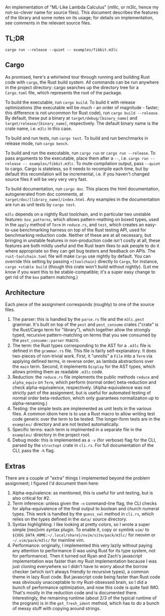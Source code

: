 An implementation of "ML-Like Lambda Calculus" (mlllc, or m3lc, hence my
not-so-clever name for source files). This document describes the features of
the library and some notes on its usage; for details on implementation, see
comments in the relevant source files.

## TL;DR

`cargo run --release --quiet -- examples/fibbit.m3lc`

## Cargo

As promised, here's a whirlwind tour through running and building Rust code
with `cargo`, the Rust build system. All commands can be run anywhere in the
project directory: cargo searches up the directory tree for a `Cargo.toml`
file, which represents the root of the package.

To build the executable, run `cargo build`. To build it with release
optimizations (the executable will be _much_ - an order of magnitude - faster;
this difference is not uncommon for Rust code), run `cargo build --release`. By
default, these put a binary at `target/debug/[binary_name]` and
`target/release/[binary_name]`, respectively. The default binary name is the
crate name, i.e. `m3lc` in this case.

To build and run tests, run `cargo test`. To build and run benchmarks in
release mode, run `cargo bench`.

To build and run the executable, run `cargo run` or `cargo run --release`. To
pass arguments to the executable, place them after a `--`, i.e.
`cargo run --release -- examples/fibbit.m3lc`. To mute compilation output, pass
`--quiet` to cargo. Cargo is stateless, so it needs to recompile each time, but
by default this recomilation will be incremental, i.e. if you haven't changed
source files it will be very very very fast.

To build documentation, run `cargo doc`. This places the html documentation,
autogenerated from doc comments, at `target/doc/[library_name]/index.html`. Any
examples in the documentation are run as unit tests by `cargo test`.

`m3lc` depends on a nightly Rust toolchain, and in particular two unstable
features: `box_patterns`, which allows pattern-mathing on boxed types, used in
the `apply` method of `Term` in `reduce.rs`, and `test`, which creates an
easy-to-use benchmarking harness on top of the Rust testing API, used for
benchmarking reduction code. Neither of these are at all necessary, but
bringing in unstable features in non-production code isn't costly at all, these
features are both mildly useful and the Rust team likes to ask people to do it
where appropriate so they can get bug testers and feedback on APIs. The
`rust-toolchain.toml` file will make `Cargo` use nightly by default. You can
override this setting by passing `+[toolchain]` directly to `Cargo`, for
instance, `cargo +stable build` (though this crate won't build without
nightly). (Let me know if you want this to be stable-compatible; it's a super
easy change to get rid of the `box` pattern matching.)

## Architecture

Each piece of the assignment corresponds (roughly) to one of the source files.

1. The parser: this is handled by the `parse.rs` file and the `m3lc.pest`
   grammar. It's built on top of the `pest` and `pest_consume` crates ("crate"
   is the Rust/Cargo term for "library"), which together allow the strongly
   typed, recursive pattern-matching on terms that you see consumed by the
   `pest_consume::parser` macro.
2. The term: the Rust types corresponding to the AST for a `.m3lc` file is
   defined in the `grammar.rs` file. This file is fairly self-explanatory. It
   does two-pieces of non-trivial work. First, it "unrolls" a `File` into a
   `Term` via applying defined terms, in reverse order, as lambda abstractions
   over the `main` term. Second, it implements `Display` for the AST types,
   which allows printing them as readable `.m3lc` code.
3. Reduction: the `reduce.rs` file implements the public methods `reduce` and
   `alpha_equiv` on `Term`, which perform (normal order) beta-reduction and
   check alpha-equivalence, respectively. (Alpha-equivalence was not strictly
   part of the assignment, but is useful for automated testing of normal order
   beta-reduction, which only guarantees normalization up to alpha-renaming.)
4. Testing: the simple tests are implemented as unit tests in the various
   files. A common idiom here is to use a Rust macro to allow writing test code
   generic over the term to be tested. The longer-form tests are in the
   `examples/` directory and are not tested automatically.
5. Specific terms: each term is implmented in a separate file in the
   `examples/` directory in the project root.
6. Debug mode: this is implemented as a `-v` (for verbose) flag for the CLI,
   parsed by the `structopt` crate in `cli.rs`. For full documentation of the
   CLI, pass the `-h` flag.

## Extras

There are a couple of "extra" things I implemented beyond the problem
assignment; I figured I'd document them here:

1. Alpha-equivalence: as mentioned, this is useful for unit testing, but is
   also critical for #2.
2. Term inference: unless given the `-n` command-line flag, the CLI checks for
   alpha-equivalence of the final output to boolean and church numeral types.
   This work is handled by the `guess_val` method in `cli.rs`, which relies on
   the types defined in the `data/` source directory.
3. Syntax highlighting: I like looking at pretty colors, so I wrote a super
   simple [neo]vim syntax plugin. To enable it, copy or symlink `vim/` to
   `${XDG_DATA_HOME:~/.local/share}/nvim/site/pack/m3lc/` for neovim or
   `~/.vim/pack/m3lc/` for mainline vim.
4. Performance: originally, I implemented this very lazily without paying any
   attention to performance (I was using Rust for its type system, not for
   performance). Then it turned out Ryan and Zach's javascript implementation
   was faster than my Rust implementation because I was just cloning everywhere
   so I didn't have to worry about the borrow checker (which isn't always
   friendly to recursive types), a common theme in lazy Rust code. But
   javascript code being faster than Rust code was obviously unacceptable to my
   Rust-obsessed brain, so I did a bunch of performance optimization, and now
   this code is quite fast IMO. That's mostly in the reduction code and is
   documented there. Interestingly, the remaining runtime (about 2/3 of the
   typical runtime of the program) is in the `get_fresh_ident` method, which
   has to do a bunch of messy stuff with copying around strings.
